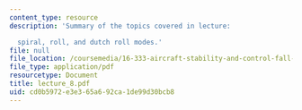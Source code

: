 ```yaml
---
content_type: resource
description: 'Summary of the topics covered in lecture:

  spiral, roll, and dutch roll modes.'
file: null
file_location: /coursemedia/16-333-aircraft-stability-and-control-fall-2004/cd0b5972e3e365a692ca1de99d30bcb8_lecture_8.pdf
file_type: application/pdf
resourcetype: Document
title: lecture_8.pdf
uid: cd0b5972-e3e3-65a6-92ca-1de99d30bcb8
---
```

